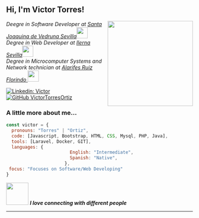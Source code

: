<h2> Hi, I'm Victor Torres!</h2>
<img align='right' src="https://media.giphy.com/media/l46ChKeGsmsfE3Un6/giphy.gif" width="230">
<p><em>Deegre in Software Developer at <a href="https://vedrunasevilla.org/">Santa Joaquina de Vedruna Sevilla</a><img src="https://media.giphy.com/media/fYSnHlufseco8Fh93Z/giphy.gif" width="30"></br>Degree in Web Developer at <a href="https://www.ilerna.es/">Ilerna Sevilla</a><img src="https://media.giphy.com/media/WUlplcMpOCEmTGBtBW/giphy.gif" width="30"><br>Degree in Microcomputer Systems and Network technician at <a href="https://www.iesalarifes.es/">Alarifes Ruiz Florindo </a><img src="https://media.giphy.com/media/eIAopzF9lGaYPClAHa/giphy.gif" width="30">
</em></p>


[![Linkedin: Victor](https://img.shields.io/badge/-Victor-blue?style=flat-square&logo=Linkedin&logoColor=white&link=https://www.linkedin.com/in/v%C3%ADctor-torres-ortiz-78178b253/)](https://www.linkedin.com/in/v%C3%ADctor-torres-ortiz-78178b253/)
[![GitHub VictorTorresOrtiz](https://img.shields.io/github/followers/VictorTorresOrtiz?label=follow&style=social)](https://github.com/VictorTorresOrtiz)


### A little more about me...  

```javascript
const victor = {
  pronouns: "Torres" | "Ortiz",
  code: [Javascript, Bootstrap, HTML, CSS, Mysql, PHP, Java],
  tools: [Laravel, Docker, GIT],
  languages: {
                        English: "Intermediate",
                        Spanish: "Native",
                      },
 focus: "Focuses on Software/Web Developing"
}
```

<img src="https://media.giphy.com/media/LnQjpWaON8nhr21vNW/giphy.gif" width="60"> <em><b>I love connecting with different people</b></em>

---
